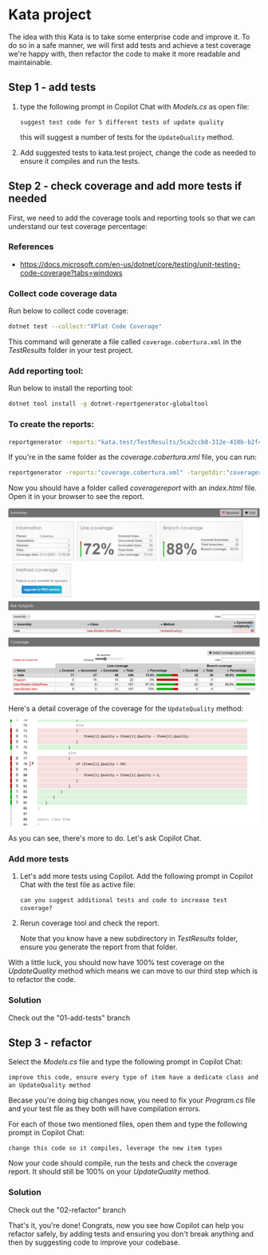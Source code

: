 # Kata project

The idea with this Kata is to take some enterprise code and improve it. To do so in a safe manner, we will first add tests and achieve a test coverage we're happy with, then refactor the code to make it more readable and maintainable.

## Step 1 - add tests

1. type the following prompt in Copilot Chat with *Models.cs* as open file:

    ```text
    suggest test code for 5 different tests of update quality
    ```

    this will suggest a number of tests for the `UpdateQuality` method.

1. Add suggested tests to kata.test project, change the code as needed to ensure it compiles and run the tests.

## Step 2 - check coverage and add more tests if needed

First, we need to add the coverage tools and reporting tools so that we can understand our test coverage percentage:

### References

- <https://docs.microsoft.com/en-us/dotnet/core/testing/unit-testing-code-coverage?tabs=windows>

### Collect code coverage data

Run below to collect code coverage:

```bash
dotnet test --collect:"XPlat Code Coverage"
```

This command will generate a file called `coverage.cobertura.xml` in the *TestResults* folder in your test project.

### Add reporting tool:

Run below to install the reporting tool:

```bash
dotnet tool install -g dotnet-reportgenerator-globaltool
```

### To create the reports:

```bash
reportgenerator -reports:"kata.test/TestResults/5ca2ccb0-312e-410b-b2f4-0806e494f420/coverage.cobertura.xml" -targetdir:"coveragereport" -reporttypes:Html
```

If you're in the same folder as the *coverage.cobertura.xml* file, you can run:

```bash
reportgenerator -reports:"coverage.cobertura.xml" -targetdir:"coveragereport" -reporttypes:Html
```

Now you should have a folder called *coveragereport* with an *index.html* file. Open it in your browser to see the report.

![Coverage report](./coverage.png)

Here's a detail coverage of the coverage for the `UpdateQuality` method:

![Coverage detail](./coverage-detail.png)

As you can see, there's more to do. Let's ask Copilot Chat.

### Add more tests

1. Let's add more tests using Copilot. Add the following prompt in Copilot Chat with the test file as active file:

    ```text
    can you suggest additional tests and code to increase test coverage?
    ```

1. Rerun coverage tool and check the report.

    Note that you know have a new subdirectory in *TestResults* folder, ensure you generate the report from that folder.

With a little luck, you should now have 100% test coverage on the *UpdateQuality* method which means we can move to our third step which is to refactor the code.

### Solution 

Check out the "01-add-tests" branch


## Step 3 - refactor

Select the *Models.cs* file and type the following prompt in Copilot Chat:

```text
improve this code, ensure every type of item have a dedicate class and an UpdateQuality method
```

Becase you're doing big changes now, you need to fix your *Program.cs* file and your test file as they both will have compilation errors.

For each of those two mentioned files, open them and type the following prompt in Copilot Chat:

```text
change this code so it compiles, leverage the new item types
```

Now your code should compile, run the tests and check the coverage report. It should still be 100% on your *UpdateQuality* method.

### Solution

Check out the "02-refactor" branch

That's it, you're done! Congrats, now you see how Copilot can help you refactor safely, by adding tests and ensuring you don't break anything and then by suggesting code to improve your codebase.